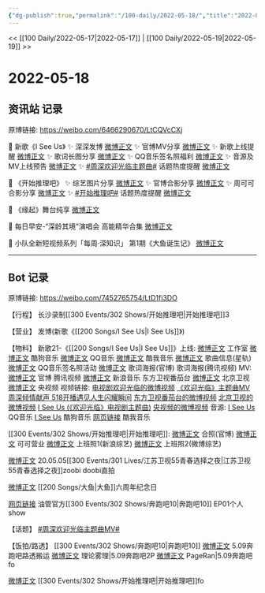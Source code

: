 ```yaml
---
{"dg-publish":true,"permalink":"/100-daily/2022-05-18/","title":"2022-05-18"}
---
```



<< [[100 Daily/2022-05-17\|2022-05-17]] | [[100 Daily/2022-05-19\|2022-05-19]] >>

# 2022-05-18

## 资讯站 记录

原博链接: https://weibo.com/6466290670/LtCQVcCXj

💫 新歌《I See Us》
✨ 深深发博 [微博正文](https://m.weibo.cn/6466290670/4770417804051914)
✨ 官博MV分享 [微博正文](https://m.weibo.cn/6466290670/4770417979689895)
✨ 新歌上线提醒 [微博正文](https://m.weibo.cn/6466290670/4770418655494420)
✨ 歌词长图分享 [微博正文](https://m.weibo.cn/6466290670/4770438192562202)
✨ QQ音乐签名照福利 [微博正文](https://m.weibo.cn/6466290670/4770438545149234)
✨ 音源及MV上线预告 [微博正文](https://m.weibo.cn/6466290670/4770413752617687)
✨ [#周深欢迎光临主题曲#](https://s.weibo.com/weibo?q=%23%E5%91%A8%E6%B7%B1%E6%AC%A2%E8%BF%8E%E5%85%89%E4%B8%B4%E4%B8%BB%E9%A2%98%E6%9B%B2%23) 话题热度提醒
[微博正文](https://m.weibo.cn/6466290670/4770428260450659)

💫 《开始推理吧》
✨ 综艺图片分享 [微博正文](https://m.weibo.cn/6466290670/4770489757600261)
✨ 官博合影分享 [微博正文](https://m.weibo.cn/6466290670/4770478008308412)
✨ 周可可合影分享 [微博正文](https://m.weibo.cn/6466290670/4770478566414682)
✨ [#开始推理吧#](https://s.weibo.com/weibo?q=%23%E5%BC%80%E5%A7%8B%E6%8E%A8%E7%90%86%E5%90%A7%23) 话题热度提醒 [微博正文](https://m.weibo.cn/6466290670/4770424154752195)

💫 《缘起》舞台纯享 [微博正文](https://m.weibo.cn/6466290670/4770517490336793)

💫 每日早安-“深龄其境”演唱会
高能精华合集 [微博正文](https://m.weibo.cn/6466290670/4770388075347971)

💫 小队全新短视频系列「每周·深知识」
第1期《大鱼诞生记》 [微博正文](https://m.weibo.cn/6466290670/4770574296944718)

---
## Bot 记录

原博链接: https://weibo.com/7452765754/LtD1fi3DO

【行程】
长沙录制[[300 Events/302 Shows/开始推理吧\|开始推理吧]]3

【营业】
[](https://m.weibo.cn/1736988591/4770416135243962) 发博(新歌《[[200 Songs/I See Us\|I See Us]]》)

【物料】
新歌21-《[[200 Songs/I See Us\|I See Us]]》上线:
[微博正文](https://m.weibo.cn/7478855230/4770418608833022) 工作室
[微博正文](https://m.weibo.cn/1665103091/4770415724200259) 酷狗音乐
[微博正文](https://m.weibo.cn/2169129705/4770415731805096) QQ音乐
[微博正文](https://m.weibo.cn/1738434147/4770423310910632) 酷我音乐
[微博正文](https://m.weibo.cn/6466290670/4770418655494420) 歌曲信息(星轨)
[微博正文](https://m.weibo.cn/2169129705/4770433339228804) QQ音乐签名照活动
[微博正文](https://m.weibo.cn/7496684609/4770430894473509) 歌词海报(官博)
[](https://m.weibo.cn/2591595652/4770430835754442) 歌词海报(腾讯视频)
MV:
[微博正文](https://m.weibo.cn/7496684609/4770415753563644) 官博
[](https://m.weibo.cn/2591595652/4770415744386763) 腾讯视频
[微博正文](https://m.weibo.cn/1266269835/4770410685796943) 新浪音乐
[](https://m.weibo.cn/1767910704/4770415743860842) 东方卫视番茄台
[微博正文](https://m.weibo.cn/1779837945/4770437898439989) 北京卫视
[微博正文](https://m.weibo.cn/7211561239/4770521428263333) 央视频
视频链接:
[电视剧欢迎光临的微博视频](https://video.weibo.com/show?fid=1034:4770411272142977)
[《欢迎光临》主题曲MV周深倾情献声 518开播遇见人生闪耀瞬间](https://weibo.cn/sinaurl?u=http%3A%2F%2Fv.qq.com%2Fx%2Fpage%2Fz3338z88z7a.html)
[东方卫视番茄台的微博视频](https://video.weibo.com/show?fid=1034:4770296939610150)
[北京卫视的微博视频](https://video.weibo.com/show?fid=1034:4770437239078925)
[I See Us (《欢迎光临》电视剧主题曲)](https://weibo.cn/sinaurl?u=https%3A%2F%2Fc.y.qq.com%2Fbase%2Ffcgi-bin%2Fu%3F__%3DNDBGMChAOzJO)
[央视频的微博视频](https://video.weibo.com/show?fid=1034:4770515743866957)
音源:
[I See Us](https://weibo.cn/sinaurl?u=https%3A%2F%2Fi.y.qq.com%2Fv8%2Fplaysong.html%3Fsongid%3D356161397%26source%3Dyqq%26ADTAG%3Dhz_wb_sf%26channelId%3D10081987) QQ音乐
[I See Us](https://weibo.cn/sinaurl?u=https%3A%2F%2Ft3.kugou.com%2Fsong.html%3Fid%3D1tJ1DcczzV3) 酷狗音乐
[网页链接](https://weibo.cn/sinaurl?u=http%3A%2F%2Fm.kuwo.cn%2Fnewh5app%2Fplay_detail%2F220415821) 酷我音乐

[[300 Events/302 Shows/开始推理吧\|开始推理吧]]:
[微博正文](https://m.weibo.cn/2162247381/4770476129519187) 合照(官博)
[微博正文](https://m.weibo.cn/7736960489/4770477191466430) 可可营业
[微博正文](https://m.weibo.cn/1878335471/4770477997031715) 上班照1(新浪综艺)
[微博正文](https://m.weibo.cn/2110705772/4770479418901121) 上班照2(微博综艺)

[微博正文](https://m.weibo.cn/7760763321/4770426074957559) 20.05.05[[300 Events/301 Lives/江苏卫视55青春选择之夜\|江苏卫视55青春选择之夜]]zoobi doobi直拍

[微博正文](https://m.weibo.cn/2095820504/4770264728207791) [[200 Songs/大鱼\|大鱼]]六周年纪念日

[网页链接](https://weibo.cn/sinaurl?u=https%3A%2F%2Fyoutu.be%2FnwNC26oANcQ) 油管官方[[300 Events/302 Shows/奔跑吧10\|奔跑吧10]] EP01个人show

【话题】
[#周深欢迎光临主题曲MV#](https://s.weibo.com/weibo?q=%23%E5%91%A8%E6%B7%B1%E6%AC%A2%E8%BF%8E%E5%85%89%E4%B8%B4%E4%B8%BB%E9%A2%98%E6%9B%B2MV%23)

【饭拍/路透】
[[300 Events/302 Shows/奔跑吧10\|奔跑吧10]]
[微博正文](https://m.weibo.cn/7495641082/4770501329948931) 5.09奔跑吧路透搬运
[微博正文](https://m.weibo.cn/7458115630/4770519796160400) 理论雾理|5.09奔跑吧2P
[微博正文](https://m.weibo.cn/7633014126/4770523798832532) PageRan|5.09奔跑吧fo

[微博正文](https://m.weibo.cn/5100381535/4770610435326766) [[300 Events/302 Shows/开始推理吧\|开始推理吧]]fo
